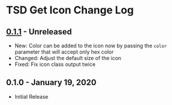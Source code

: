 # TSD Get Icon Change Log

## [0.1.1] - Unreleased
- New: Color can be added to the icon now by passing the `color` parameter that will accept only hex color
- Changed: Adjust the default size of the icon
- Fixed: Fix icon class output twice

[0.1.1]: https://github.com/TremiDkhar/TSD-Get-Icon/compare/0.1.0...0.1.1

## 0.1.0 - January 19, 2020
- Initial Release